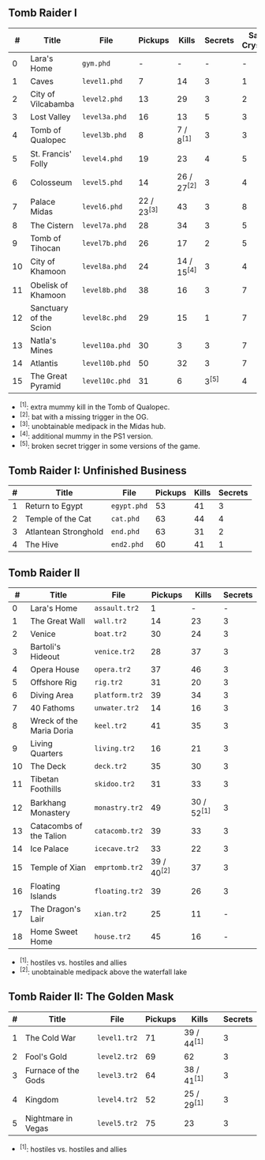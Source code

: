 ## Tomb Raider I

| #  | Title                  | File           | Pickups               | Kills                 | Secrets         | Save Crystals |
| -- | ---------------------- | -------------- | --------              | --------              | -------         | ------------- |
| 0  | Lara's Home            | `gym.phd`      | -                     | -                     | -               | -             |
| 1  | Caves                  | `level1.phd`   | 7                     | 14                    | 3               | 1             |
| 2  | City of Vilcabamba     | `level2.phd`   | 13                    | 29                    | 3               | 2             |
| 3  | Lost Valley            | `level3a.phd`  | 16                    | 13                    | 5               | 3             |
| 4  | Tomb of Qualopec       | `level3b.phd`  | 8                     | 7 / 8<sup>[1]</sup>   | 3               | 3             |
| 5  | St. Francis' Folly     | `level4.phd`   | 19                    | 23                    | 4               | 5             |
| 6  | Colosseum              | `level5.phd`   | 14                    | 26 / 27<sup>[2]</sup> | 3               | 4             |
| 7  | Palace Midas           | `level6.phd`   | 22 / 23<sup>[3]</sup> | 43                    | 3               | 8             |
| 8  | The Cistern            | `level7a.phd`  | 28                    | 34                    | 3               | 5             |
| 9  | Tomb of Tihocan        | `level7b.phd`  | 26                    | 17                    | 2               | 5             |
| 10 | City of Khamoon        | `level8a.phd`  | 24                    | 14 / 15<sup>[4]</sup> | 3               | 4             |
| 11 | Obelisk of Khamoon     | `level8b.phd`  | 38                    | 16                    | 3               | 7             |
| 12 | Sanctuary of the Scion | `level8c.phd`  | 29                    | 15                    | 1               | 7             |
| 13 | Natla's Mines          | `level10a.phd` | 30                    | 3                     | 3               | 7             |
| 14 | Atlantis               | `level10b.phd` | 50                    | 32                    | 3               | 7             |
| 15 | The Great Pyramid      | `level10c.phd` | 31                    | 6                     | 3<sup>[5]</sup> | 4             |

- <sup>[1]</sup>: extra mummy kill in the Tomb of Qualopec.
- <sup>[2]</sup>: bat with a missing trigger in the OG.
- <sup>[3]</sup>: unobtainable medipack in the Midas hub.
- <sup>[4]</sup>: additional mummy in the PS1 version.
- <sup>[5]</sup>: broken secret trigger in some versions of the game.


## Tomb Raider I: Unfinished Business

| #  | Title                | File        | Pickups | Kills | Secrets |
| -- | -------------------- | ----------- | ------- | ----- | ------- |
| 1  | Return to Egypt      | `egypt.phd` | 53      | 41    | 3       |
| 2  | Temple of the Cat    | `cat.phd`   | 63      | 44    | 4       |
| 3  | Atlantean Stronghold | `end.phd`   | 63      | 31    | 2       |
| 4  | The Hive             | `end2.phd`  | 60      | 41    | 1       |


## Tomb Raider II

| #  | Title                    | File           | Pickups               | Kills                 | Secrets |
| -- | ------------------------ | -------------- | --------              | -----                 | ------- |
| 0  | Lara's Home              | `assault.tr2`  | 1                     | -                     | -       |
| 1  | The Great Wall           | `wall.tr2`     | 14                    | 23                    | 3       |
| 2  | Venice                   | `boat.tr2`     | 30                    | 24                    | 3       |
| 3  | Bartoli's Hideout        | `venice.tr2`   | 28                    | 37                    | 3       |
| 4  | Opera House              | `opera.tr2`    | 37                    | 46                    | 3       |
| 5  | Offshore Rig             | `rig.tr2`      | 31                    | 20                    | 3       |
| 6  | Diving Area              | `platform.tr2` | 39                    | 34                    | 3       |
| 7  | 40 Fathoms               | `unwater.tr2`  | 14                    | 16                    | 3       |
| 8  | Wreck of the Maria Doria | `keel.tr2`     | 41                    | 35                    | 3       |
| 9  | Living Quarters          | `living.tr2`   | 16                    | 21                    | 3       |
| 10 | The Deck                 | `deck.tr2`     | 35                    | 30                    | 3       |
| 11 | Tibetan Foothills        | `skidoo.tr2`   | 31                    | 33                    | 3       |
| 12 | Barkhang Monastery       | `monastry.tr2` | 49                    | 30 / 52<sup>[1]</sup> | 3       |
| 13 | Catacombs of the Talion  | `catacomb.tr2` | 39                    | 33                    | 3       |
| 14 | Ice Palace               | `icecave.tr2`  | 33                    | 22                    | 3       |
| 15 | Temple of Xian           | `emprtomb.tr2` | 39 / 40<sup>[2]</sup> | 37                    | 3       |
| 16 | Floating Islands         | `floating.tr2` | 39                    | 26                    | 3       |
| 17 | The Dragon's Lair        | `xian.tr2`     | 25                    | 11                    | -       |
| 18 | Home Sweet Home          | `house.tr2`    | 45                    | 16                    | -       |

- <sup>[1]</sup>: hostiles vs. hostiles and allies
- <sup>[2]</sup>: unobtainable medipack above the waterfall lake


## Tomb Raider II: The Golden Mask

| #  | Title               | File         | Pickups   | Kills                 | Secrets   |
| -- | ------------------- | -----        | --------- | -------               | --------- |
| 1  | The Cold War        | `level1.tr2` | 71        | 39 / 44<sup>[1]</sup> | 3         |
| 2  | Fool's Gold         | `level2.tr2` | 69        | 62                    | 3         |
| 3  | Furnace of the Gods | `level3.tr2` | 64        | 38 / 41<sup>[1]</sup> | 3         |
| 4  | Kingdom             | `level4.tr2` | 52        | 25 / 29<sup>[1]</sup> | 3         |
| 5  | Nightmare in Vegas  | `level5.tr2` | 75        | 23                    | 3         |

- <sup>[1]</sup>: hostiles vs. hostiles and allies
